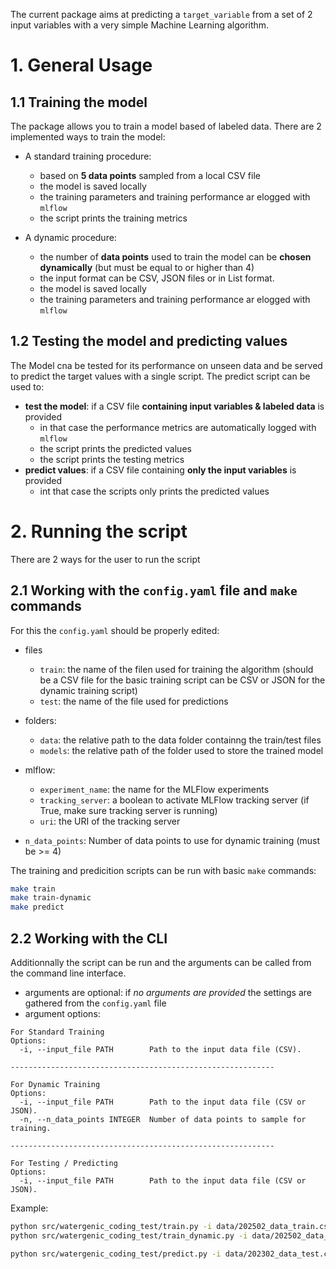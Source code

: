 The current package aims at predicting a `target_variable` from a set of 2 input variables with a very simple Machine Learning algorithm.

# 1. General Usage

## 1.1 Training the model
The package allows you to train a model based of labeled data. There are 2 implemented ways to train the model:
* A standard training procedure:
    * based on **5 data points** sampled from a local CSV file
    * the model is saved locally
    * the training parameters and training performance ar elogged with `mlflow`
    * the script prints the training metrics

* A dynamic procedure:
    * the number of **data points** used to train the model can be **chosen dynamically** (but must be equal to or higher than 4)
    * the input format can be CSV, JSON files or in List format.
    * the model is saved locally
    * the training parameters and training performance ar elogged with `mlflow`

## 1.2 Testing the model and predicting values
The Model cna be tested for its performance on unseen data and be served to predict
the target values with a single script.
The predict script can be used to:
* **test the model**: if a CSV file **containing input variables & labeled data** is provided
    * in that case the performance metrics are automatically logged with `mlflow`
    * the script prints the predicted values
    * the script prints the testing metrics
* **predict values**: if a CSV file containing **only the input variables** is provided
    * int that case the scripts only prints the predicted values

# 2. Running the script
There are 2 ways for the user to run the script

## 2.1 Working with the `config.yaml` file and `make` commands

For this the `config.yaml` should be properly edited:
* files
    * `train`: the name of the filen used for training the algorithm (should be a CSV file for the basic training script can be CSV or JSON for the dynamic training script)
    * `test`: the name of the file used for predictions
* folders:
    * `data`: the relative path to the data folder containng the train/test files
    * `models`: the relative path of the folder used to store the trained model
* mlflow:
    * `experiment_name`: the name for the MLFlow experiments
    * `tracking_server`: a boolean to activate MLFlow tracking server (if True, make sure tracking server is running)
    * `uri`: the URI of the tracking server

* `n_data_points`: Number of data points to use for dynamic training (must be >= 4)

The training and predicition scripts can be run with basic `make` commands:
``` bash
make train
make train-dynamic
make predict
```

## 2.2 Working with the CLI
Additionnally the script can be run and the arguments can be called from the
command line interface.

* arguments are optional: if *no arguments are provided* the settings are gathered from the `config.yaml` file
* argument options:
``` text
For Standard Training
Options:
  -i, --input_file PATH        Path to the input data file (CSV).

-----------------------------------------------------------

For Dynamic Training
Options:
  -i, --input_file PATH        Path to the input data file (CSV or JSON).
  -n, --n_data_points INTEGER  Number of data points to sample for training.

-----------------------------------------------------------

For Testing / Predicting
Options:
  -i, --input_file PATH        Path to the input data file (CSV or JSON).
```

Example:

``` bash
python src/watergenic_coding_test/train.py -i data/202502_data_train.csv
python src/watergenic_coding_test/train_dynamic.py -i data/202502_data_train.json -n 8

python src/watergenic_coding_test/predict.py -i data/202302_data_test.csv
```
